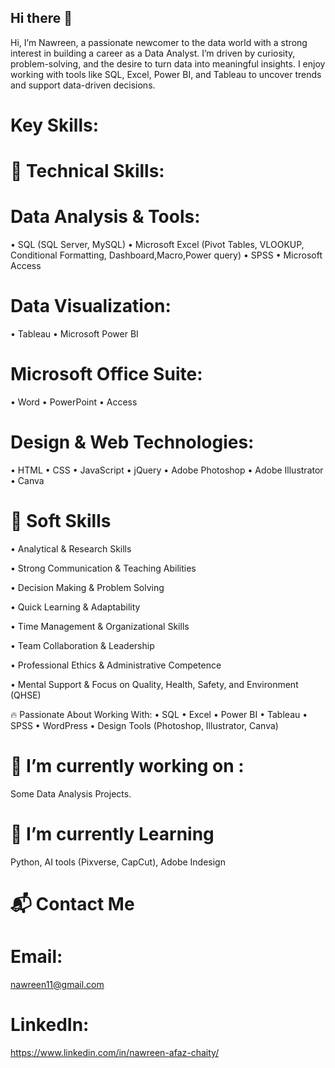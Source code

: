 ## Hi there 👋
Hi, I’m Nawreen, a passionate newcomer to the data world with a strong interest in building a career as a Data Analyst. I’m driven by curiosity, problem-solving, and the desire to turn data into meaningful insights. I enjoy working with tools like SQL, Excel, Power BI, and Tableau to uncover trends and support data-driven decisions.

# Key Skills:
# 🔧 Technical Skills:
# Data Analysis & Tools:
• SQL (SQL Server, MySQL) • Microsoft Excel (Pivot Tables, VLOOKUP, Conditional Formatting, Dashboard,Macro,Power query) • SPSS • Microsoft Access

# Data Visualization:
• Tableau • Microsoft Power BI

# Microsoft Office Suite:
• Word • PowerPoint • Access

# Design & Web Technologies:
• HTML • CSS • JavaScript • jQuery • Adobe Photoshop • Adobe Illustrator • Canva

# 🧠 Soft Skills
• Analytical & Research Skills

• Strong Communication & Teaching Abilities

• Decision Making & Problem Solving

• Quick Learning & Adaptability

• Time Management & Organizational Skills

• Team Collaboration & Leadership

• Professional Ethics & Administrative Competence

• Mental Support & Focus on Quality, Health, Safety, and Environment (QHSE)

🔥 Passionate About Working With:
• SQL • Excel • Power BI • Tableau • SPSS • WordPress • Design Tools (Photoshop, Illustrator, Canva)
# 🔭 I’m currently working on :
   Some Data Analysis Projects.
   # 🔭 I’m currently Learning 
   Python, AI tools (Pixverse, CapCut), Adobe Indesign 

# 📬 Contact Me
# Email:
nawreen11@gmail.com

# LinkedIn:
https://www.linkedin.com/in/nawreen-afaz-chaity/


